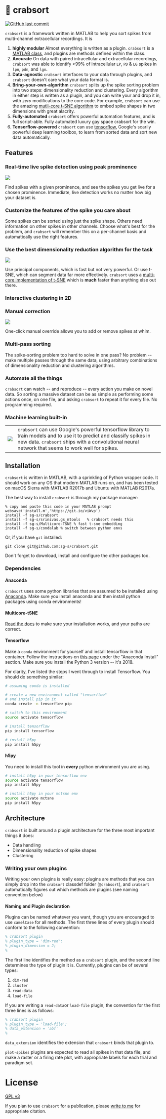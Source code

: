 # 🦀 crabsort

[![GitHub last commit](https://img.shields.io/github/last-commit/sg-s/crabsort.svg)]()


`crabsort` is a framework written in MATLAB to help you sort spikes from multi-channel extracellular recordings. It is 

1. **highly modular** Almost everything is written as a plugin. `crabsort` is a [MATLAB class](https://www.mathworks.com/help/matlab/matlab_oop/classes-in-the-matlab-language.html), and plugins are methods defined within the class. 
2. **Accurate** On data with paired intracellular and extracellular recordings, `crabsort` was able to identify >99% of intracellular `LP`, `PD` & `LG` spikes in `lpn`, `pdn`, and `lgn`. 
3. **Data-agnostic** `crabsort` interfaces to your data through plugins, and `crabsort` doesn't care what your data format is.
4. **Bring-your-own-algorithm** `crabsort` splits up the spike sorting problem into two steps: dimensionality reduction and clustering. Every algorithm in either step is written as a plugin, and you can write your and drop it in, with *zero* modifications to the core code. For example, `crabsort` can use the amazing [mutli-core t-SNE algorithm](https://github.com/DmitryUlyanov/Multicore-TSNE) to embed spike shapes in two dimensions with great alacrity. 
5. **Fully-automated** `crabsort` offers powerful automation features, and is full script-able. Fully automated luxury gay space crabsort for the win.
6. **Tensorflow-powered** `crabsort` can use [tensorflow](https://www.tensorflow.org/), Google's scarily powerful deep learning toolbox, to learn from sorted data and sort new data automatically. 

## Features

### Real-time live spike detection using peak prominence 

![](https://user-images.githubusercontent.com/6005346/36066160-3e672d94-0e73-11e8-917e-2838e574955d.gif)

Find spikes with a given prominence, and see the spikes you get live for a chosen prominence. Immediate, live detection works no matter how big your dataset is. 

### Customize the features of the spike you care about 

Some spikes can be sorted using just the spike shape. Others need information on other spikes in other channels. Choose what's best for the problem, and `crabsort` will remember this on a per-channel basis and automatically use the right features.

### Use the best dimensionality reduction algorithm for the task

![](https://user-images.githubusercontent.com/6005346/36075850-5865b922-0f22-11e8-82bc-dbcae7cda8c7.png)

Use principal components, which is fast but not very powerful. Or use t-SNE, which can segment data far more effectively. `crabsort` uses a [multi-core implementation of t-SNE](https://github.com/sg-s/Multicore-TSNE) which is **much** faster than anything else out there. 

### Interactive clustering in 2D

### Manual correction 

![](https://user-images.githubusercontent.com/6005346/36075988-5bd2f6fe-0f24-11e8-9703-76b5c46ff341.gif)

One-click manual override allows you to add or remove spikes at whim. 

### Multi-pass sorting 

The spike-sorting problem too hard to solve in one pass? No problem -- make multiple passes through the same data, using arbitrary combinations of dimensionality reduction and clustering algorithms. 

### Automate all the things

`crabsort` can watch -- and reproduce -- every action you make on novel data. So sorting a massive dataset can be as simple as performing some actions once, on one file, and asking `crabsort` to repeat it for every file. No programming required. 

### Machine learning built-in 

|  |  |
| --- | --- | 
| ![](https://www.tensorflow.org/_static/images/tensorflow/logo.png) | `crabsort` can use Google's powerful tensorflow library to train models and to use it to predict and classify spikes in new data. `crabsort` ships with a convolutional neural network that seems to work well for spikes. 

## Installation

`crabsort` is written in MATLAB, with a sprinkling of Python wrapper code. It should work on any OS that modern MATLAB runs on, and has been tested on macOS Sierra with MATLAB R2017b and Ubuntu with MATLAB R2017a. 

The best way to install `crabsort` is through my package manager: 

```
% copy and paste this code in your MATLAB prompt
websave('install.m','https://git.io/viWvp')
install -f sg-s/crabsort
install -f sg-s/srinivas.gs_mtools   % crabsort needs this 
install -f sg-s/Multicore-TSNE % fast t-sne embedding 
install -f sg-s/condalab % switch between python envs
```

Or, if you have `git` installed:

````
git clone git@github.com:sg-s/crabsort.git
````

Don't forget to download, install and configure the other packages too. 

### Dependencies 

#### Anaconda 

`crabsort` uses some python libraries that are assumed to be installed using [Anaconda](https://www.anaconda.com/). Make sure you install anaconda and then install python packages using conda environments! 

#### Multicore-tSNE

[Read the docs](https://github.com/sg-s/Multicore-TSNE) to make sure your installation works, and your paths are correct. 

#### Tensorflow

Make a `conda` environment for yourself and install tensorflow in that container. Follow the instructions on [this page](https://www.tensorflow.org/install/install_mac#installing_with_anaconda) under the "Anaconda Install" section. Make sure you install the Python 3 version -- it's 2018. 

For clarity, I've listed the steps I went through to install Tensorflow. You should do something similar:

```bash
# assuming conda is installed

# create a new environment called "tensorflow"
# and install pip in it
conda create -n tensorflow pip 

# switch to this environment 
source activate tensorflow 

# install tensorflow 
pip install tensorflow

# install h5py
pip install h5py

```

#### h5py

You need to install this tool in **every** python environment you are using. 

```bash
# install h5py in your tensorflow env
source activate tensorflow
pip install h5py

# install h5py in your mctsne env
source activate mctsne
pip install h5py
``` 

## Architecture


`crabsort` is built around a plugin architecture for the three most important things it does: 

* Data handling
* Dimensionality reduction of spike shapes
* Clustering 

### Writing your own plugins

Writing your own plugins is really easy: plugins are methods that you can simply drop into the `crabsort` classdef folder (`@crabsort`), and `crabsort` automatically figures out which methods are plugins (see naming convention below)

#### Naming and Plugin declaration
Plugins can be named whatever you want, though you are encouraged to use `camelCase` for all methods. The first three lines of every plugin should conform to the following convention:

```matlab
% crabsort plugin
% plugin_type = 'dim-red';
% plugin_dimension = 2; 
% 

```

The first line identifies the method as a `crabsort` plugin, and the second line determines the type of plugin it is. Currently, plugins can be of several types:

1. `dim-red`
2. `cluster`
3. `read-data`
4. `load-file`

If you are writing a `read-data`or `load-file` plugin, the convention for the first three lines is as follows:

```matlab
% crabsort plugin
% plugin_type = 'load-file';
% data_extension = 'abf'
% 
```

`data_extension` identifies the extension that `crabsort` binds that plugin to. 


`plot-spikes` plugins are expected to read all spikes in that data file, and make a raster or a firing rate plot, with appropriate labels for each trial and paradigm set. 

# License 

[GPL v3](http://gplv3.fsf.org/)

If you plan to use `crabsort` for a publication, please [write to me](http://srinivas.gs/#contact) for appropriate citation. 
